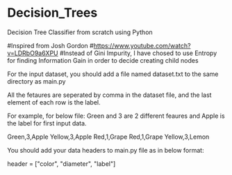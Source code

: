 # Decision_Trees
Decision Tree Classifier from scratch using Python

#Inspired from Josh Gordon
#https://www.youtube.com/watch?v=LDRbO9a6XPU
#Instead of Gini Impurity, I have chosed to use Entropy for finding Information Gain in order to decide creating child nodes

For the input dataset, you should add a file named dataset.txt to the same directory as main.py

All the fetaures are seperated by comma in the dataset file, and the last element of each row is the label.

For example, for below file: Green and 3 are 2 different feaures and Apple is the label for first input data.

Green,3,Apple
Yellow,3,Apple
Red,1,Grape
Red,1,Grape
Yellow,3,Lemon

You should add your data headers to main.py file as in below format:

header = ["color", "diameter", "label"]
